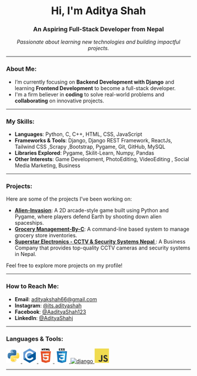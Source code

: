 <h1 align="center">Hi, I'm Aditya Shah</h1>
<h3 align="center">An Aspiring Full-Stack Developer from Nepal</h3>

<p align="center">
  <em>Passionate about learning new technologies and building impactful projects.</em>
</p>

---

###  About Me:
- I’m currently focusing on **Backend Development with Django** and learning **Frontend Development** to become a full-stack developer.
- I'm a firm believer in **coding** to solve real-world problems and **collaborating** on innovative projects.
  
---

###  My Skills:
- **Languages**: Python, C, C++, HTML, CSS, JavaScript
- **Frameworks & Tools**: Django, Django REST Framework, ReactJs, Tailwind CSS ,Scrapy ,Bootstrap, Pygame, Git, GitHub, MySQL
- **Libraries Explored**: Pygame, Skilit-Learn, Numpy, Pandas
- **Other Interests**: Game Development, PhotoEditing, VideoEditing , Social Media Marketing, Business

---

###  Projects:
Here are some of the projects I've been working on:

- **[Alien-Invasion](https://github.com/aadishah-projects/Alien-Invasion)**: A 2D arcade-style game built using Python and Pygame, where players defend Earth by shooting down alien spaceships.
- **[Grocery Management-By-C](https://github.com/aadishah-projects/Grocery_Management-By-C)**: A command-line based system to manage grocery store inventories.
- **[Superstar Electronics - CCTV & Security Systems Nepal ](https://hikvisionn-paudelkirans-projects.vercel.app/)**: A Business Company that provides top-quality CCTV cameras and security systems in Nepal.
  
Feel free to explore more projects on my profile!

---

###  How to Reach Me:
- **Email**: [adityakshah66@gmail.com](mailto:adityakshah66@gmail.com)
- **Instagram**: [@its.adityashah](https://www.instagram.com/its.adityashah/)
- **Facebook**: [@AadityaShah123](https://www.facebook.com/AadityaShah123)
- **LinkedIn**: [@AdityaShahj](https://www.linkedin.com/in/aditya-shah-86370a344/)
---

###  Languages & Tools:
<p align="left">
  <a href="https://www.python.org" target="_blank" rel="noreferrer">
    <img src="https://raw.githubusercontent.com/devicons/devicon/master/icons/python/python-original.svg" alt="python" width="40" height="40"/>
  </a>
  <a href="https://www.cprogramming.com/" target="_blank" rel="noreferrer">
    <img src="https://raw.githubusercontent.com/devicons/devicon/master/icons/c/c-original.svg" alt="c" width="40" height="40"/>
  </a>
  <a href="https://www.w3schools.com/html/" target="_blank" rel="noreferrer">
    <img src="https://raw.githubusercontent.com/devicons/devicon/master/icons/html5/html5-original-wordmark.svg" alt="html5" width="40" height="40"/>
  </a>
  <a href="https://www.w3schools.com/css/" target="_blank" rel="noreferrer">
    <img src="https://raw.githubusercontent.com/devicons/devicon/master/icons/css3/css3-original-wordmark.svg" alt="css3" width="40" height="40"/>
  </a>
  <a href="https://www.djangoproject.com/" target="_blank" rel="noreferrer">
    <img src="https://cdn.worldvectorlogo.com/logos/django.svg" alt="django" width="40" height="40"/>
  </a>
  <a href="https://www.javascript.com/" target="_blank" rel="noreferrer">
    <img src="https://raw.githubusercontent.com/devicons/devicon/master/icons/javascript/javascript-original.svg" alt="javascript" width="40" height="40"/>
  </a>
</p>

---
